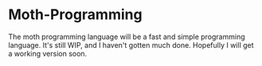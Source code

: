 # Moth-Programming
The moth programming language will be a fast and simple programming language. It's still WIP, and I haven't gotten much done. Hopefully I will get a working version soon.
